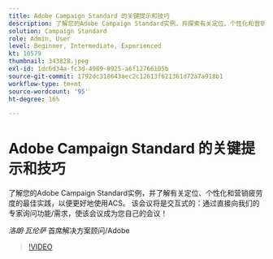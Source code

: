 ```yaml
---
title: Adobe Campaign Standard 的关键提示和技巧
description: 了解您的Adobe Campaign Standard实例，并探索有关定位、个性化和营销疲劳度的最佳实践，以便更好地使用……（请用60至160个字符描述）
solution: Campaign Standard
role: Admin, User
level: Beginner, Intermediate, Experienced
kt: 10579
thumbnail: 343828.jpeg
exl-id: 1dc6d34a-fc3d-4989-8925-a6f12766105b
source-git-commit: 1792dc318643aec2c12613f621361d72a7a918b1
workflow-type: tm+mt
source-wordcount: '95'
ht-degree: 16%

---
```


# Adobe Campaign Standard 的关键提示和技巧

了解您的Adobe Campaign Standard实例，并了解有关定位、个性化和营销疲劳度的最佳实践，以便更好地使用ACS。 该会议将是交互式的：通过直接向我们的专家询问功能/需求，使该会议成为您自己的会议！

*洛朗·瓦伦萨* 首席解决方案顾问/Adobe

>[!VIDEO](https://video.tv.adobe.com/v/343828/?quality=12&learn=on)
